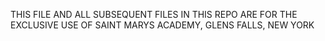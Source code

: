 THIS FILE AND ALL SUBSEQUENT FILES IN THIS REPO ARE FOR THE EXCLUSIVE USE OF SAINT MARYS ACADEMY, GLENS FALLS, NEW YORK
